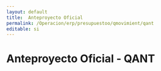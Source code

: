 ```yaml
---
layout: default
title:  Anteproyecto Oficial
permalink: /Operacion/erp/presupuestoo/qmovimient/qant
editable: si
---
```


# Anteproyecto Oficial - QANT